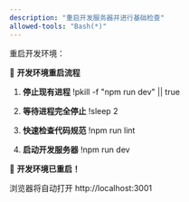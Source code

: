 ```yaml
---
description: "重启开发服务器并进行基础检查"
allowed-tools: "Bash(*)"
---
```


重启开发环境：

🔄 **开发环境重启流程**

1. **停止现有进程**
!pkill -f "npm run dev" || true

2. **等待进程完全停止**
!sleep 2

3. **快速检查代码规范**
!npm run lint

4. **启动开发服务器**
!npm run dev

🚀 **开发环境已重启！**

浏览器将自动打开 http://localhost:3001